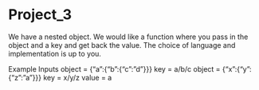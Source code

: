 # Project_3


We have a nested object. We would like a function where you pass in the object and a key and
get back the value. 
The choice of language and implementation is up to you.

Example Inputs
object = {“a”:{“b”:{“c”:”d”}}}
key = a/b/c
object = {“x”:{“y”:{“z”:”a”}}}
key = x/y/z
value = a
